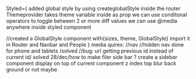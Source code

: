 Styled={
added global style by using createglobalStyle inside the router
Themeprovider takes theme variable inside as prop
we can use conditonal operators to toggle between 2 or more diff values
we can use @media anywhere inside styled component

<!-- 15/dec -->

//created a GlobalStyle component with{sizes, theme, GlobalStyle}
import it in Router and Navbar and People
}
media quires:
//nav
//hidden nav done for phone and tablets /solved
//bug: url getting previous id instead of current id/ solved
28/dec/how to make filer side bar ?
create a sidebar component
display on top of current component
z index top
blur back ground or not maybe
